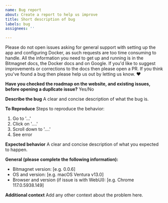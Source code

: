 ```yaml
---
name: Bug report
about: Create a report to help us improve
title: Short description of bug
labels: bug
assignees: ''

---
```


Please do not open issues asking for general support with setting up the app and configuring Docker, as such requests are too time consuming to handle. All the information you need to get up and running is in the Bitmagnet docs, the Docker docs and on Google. If you'd like to suggest improvements or corrections to the docs then please open a PR. If you think you've found a bug then please help us out by letting us know.  :heart:

**Have you checked the roadmap on the website, and existing issues, before opening a dupllcate issue?**
Yes/No

**Describe the bug**
A clear and concise description of what the bug is.

**To Reproduce**
Steps to reproduce the behavior:
1. Go to '...'
2. Click on '....'
3. Scroll down to '....'
4. See error

**Expected behavior**
A clear and concise description of what you expected to happen.

**General (please complete the following information):**
-  Bitmagnet version: [e.g. 0.0.6]
 - OS and version: [e.g. macOS Ventura v13.0]
 - Browser and version (if issue is with WebUI): [e.g. Chrome 117.0.5938.149]

**Additional context**
Add any other context about the problem here.
